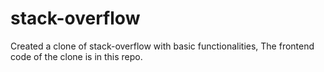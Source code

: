 # stack-overflow

Created a clone of stack-overflow with basic functionalities, The frontend code of the clone is in this repo.
